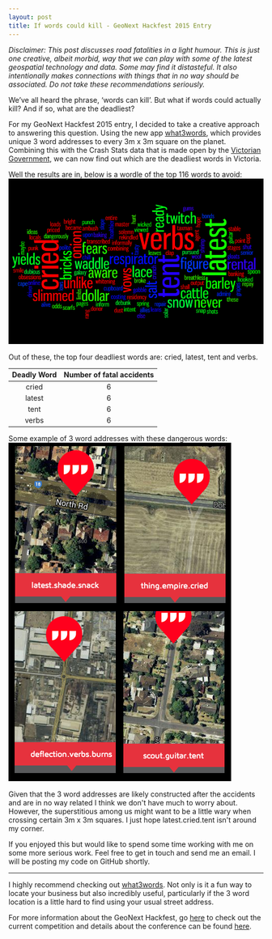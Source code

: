 ```yaml
---
layout: post
title: If words could kill - GeoNext Hackfest 2015 Entry
---
```


*Disclaimer: This post discusses road fatalities in a light humour. This is just one creative, albeit morbid, way that we can play with some of the latest geospatial technology and data. Some may find it distasteful. It also intentionally makes connections with things that in no way should be associated. Do not take these recommendations seriously.*

We’ve all heard the phrase, ‘words can kill’. But what if words could actually kill? And if so, what are the deadliest? 

For my GeoNext Hackfest 2015 entry, I decided to take a creative approach to answering this question. Using the new app [what3words](http://what3words.com/), which provides unique 3 word addresses to every 3m x 3m square on the planet. Combining this with the Crash Stats data that is made open by the [Victorian Government](https://www.data.vic.gov.au/data/dataset), we can now find out which are the deadliest words in Victoria.

Well the results are in, below is a wordle of the top 116 words to avoid:
![alt text](/assets/deadly.png)

Out of these, the top four deadliest words are: cried, latest, tent and verbs.

| Deadly Word  | Number of fatal accidents         | 
| :-------------: |:-------:|
| cried      | 6 | 
| latest     | 6      |  
| tent | 6|  
| verbs | 6

Some example of 3 word addresses with these dangerous words:
![alt text](/assets/dangerous_spots.png)

Given that the 3 word addresses are likely constructed after the accidents and are in no way related I think we don't have much to worry about. However, the superstitious among us might want to be a little wary when crossing certain 3m x 3m squares. I just hope latest.cried.tent isn't around my corner.

If you enjoyed this but would like to spend some time working with me on some more serious work. Feel free to get in touch and send me an email. I will be posting my code on GitHub shortly.

---

I highly recommend checking out [what3words](http://what3words.com/). Not only is it a fun way to locate your business but also incredibly useful, particularly if the 3 word location is a little hard to find using your usual street address.

For more information about the GeoNext Hackfest, go [here](http://www.geonext.com.au/hackfest/) to check out the current competition and details about the conference can be found [here](http://www.geonext.com.au/).


